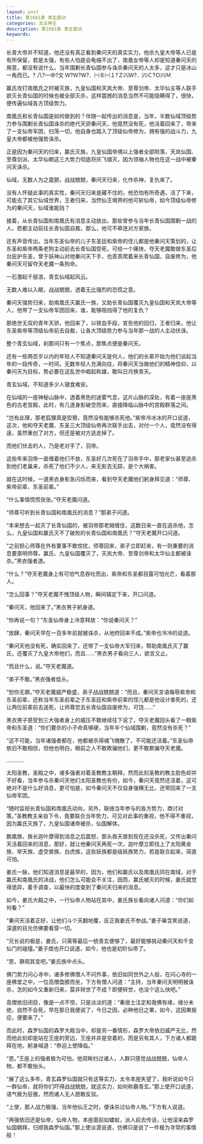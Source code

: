 ```yaml
---
layout: post
title: 第1681章 青玄震动
categories: 太古神王
description: 第1681章 青玄震动
keywords:
---
```


长青大帝并不知道，他还没有真正看到秦问天的真实实力，他杀九皇大帝等人已是有所保留，若是太强，有些人怕是会龟缩不出了，南凰女帝等人却是知道秦问天的用意，都没有说什么，当年围剿长青仙国参与诛杀秦问天的人太多，这才只是冰山一角而已。?  八?一中?文 Ｗ?Ｗ?Ｗ?．㈠８㈠１?Ｚ㈧Ｗ?．㈧Ｃ?Ｏ㈧Ｍ

赢氏攻打南凰氏之时被灭族，九皇仙国和天岚大帝、至尊剑帝、太华仙主等人联手欲灭长青仙国的时候也被全部灭杀，这样震撼的消息当然不可能隐瞒得了，很快，便传遍仙域各方顶级势力。

南凰氏和长青仙国是如何做到的？伴随一起传出的消息是，当年，半数仙域顶级势力参与围剿长青仙国诛杀的绝代天骄秦问天，他竟然没有死，他活着回来了，带来了一支仙帝军团，扫荡一切，他自身也踏入了顶级仙帝修为，拥有强的战斗力，九皇大帝都被他强势诛杀。

正是因为秦问天的归来，赢氏灭族，九皇仙国帝境以上强者全部陨落，天岚仙国、至尊剑派、太华仙朝这三大势力彻底将灰飞烟灭，因为领袖人物也在这一战中被秦问天诛杀。

仙域，无数人为之震颤，战战兢兢，秦问天归来，化作杀神，复仇来了。

没有人怀疑此事的真实性，秦问天归来是藏不住的，他恐怕有所奇遇，活了下来，可能去了其它仙域世界，王者归来，当然仙王境界的他可斩仙帝，如今顶级仙帝修为的秦问天，仙域谁能挡？

接着，从长青仙国和南凰氏有消息主动放出，那些曾参与当年长青仙国围剿一战的人，若都主动前往长青仙国自裁，那么，他可不牵连对方家族。

还有声音传出，当年东圣仙帝的儿子东圣廷和紫帝的侄儿都是他秦问天策划的，让东圣和紫帝两条老狗主动前去长青仙国受死，可给一个痛快，夺天老魔敢做东圣后台庇护东圣，曾于妖神山对他秦问天下手，也乖乖爬着来长青仙国，自废修为，他秦问天可留夺天老魔一条狗命。

一石激起千层浪，青玄仙域起风云。

无数人难以入眠，战战兢兢，透着无比强烈的恐慌之意。

秦问天强势归来，助南凰氏灭赢氏一族，又助长青仙国覆灭九皇仙国和天岚大帝等人，他带了一支仙帝军团回来，谁，能够阻挡得了他的复仇？

那绝世无双的青年天骄，他回来了，以铁血手段，宣告他的回归，王者归来，他让东圣紫帝等顶级仙帝前去自裁，让各大顶级势力参与当年那一战的人主动伏诛。

整个青玄仙域，刹那间只有一个焦点，那焦点便是秦问天。

还有一些两百岁以内的年轻人不知道秦问天是何人，他们的长辈开始为他们谈起当年的一段传奇，一时间，无数年轻人充满向往，将秦问天当做他们的精神信仰，以秦问天为目标，势必要在这乱世中崛起称雄，敢叫日月换青天。

青玄仙域，不知道多少人寝食难安。

在仙域的一座神秘山脉中，透着黑色的迷雾气息，这片山脉的深处，有着一座座黑色的古老宫殿，此时，有几道身影破空而来，直接降临山脉中的宫殿群落之间。

“岂有此理，那老狐狸真是狡猾，竟然没有能够杀死他。”紫帝冷冰冰的开口说道，这次，他和夺天老魔、东圣三大顶级仙帝再次联手出击，对付一个人，竟然没有得逞，虽然重创了对方，但还是被对方逃走掉了。

而他们伏击的人，乃是老对手了，羽帝。

这些年来羽帝一直缠着他们不放，东圣好几次死在了羽帝手中，那老家伙甚至追杀到他们老巢来，杀死了他们不少人，来无影去无踪，是个大祸害。

就在这时候，一道黑衣身影急闪烁而来，看到夺天老魔他们躬身拜见道：“师尊、紫帝前辈、东圣前辈。”

“什么事情慌慌张张。”夺天老魔问道。

“师尊可听到长青仙国和南凰氏的消息？”那弟子问道。

“本来想去一起灭了长青仙国的，被羽帝那老贼缠住，这数日来一直在追杀他，怎么，九皇仙国和赢氏灭不了破败的长青仙国和南凰氏？”夺天老魔开口问道。

“之前担心师尊在外有要事不敢惊扰，师尊回来，弟子立即赶来，有一则重要的消息要禀明师尊，赢氏、九皇仙国覆灭了，天岚大帝、至尊剑帝和太华仙主都被诛杀。”黑衣强者道。

“什么？”夺天老魔身上有可怕气息吞吐而出，紫帝和东圣都目露可怕光芒，看着那人。

“怎么回事？”夺天老魔不愧顶级人物，瞬间镇定下来，开口问道。

“秦问天，他回来了。”黑衣男子躬身道。

“你再说一句？”东圣仙帝身上冷意释放：“你说秦问天？”

“放肆，秦问天早在一百多年前就被诛杀，从地府回来不成。”紫帝也冷冷的说道。

“秦问天他没有死，确实回来了，还带了一支仙帝大军归来，帮助南凰氏灭了赢氏，还覆灭了九皇大帝他们，而且……”黑衣男子看向三人，欲言又止。

“而且什么，说。”夺天老魔道。

“弟子不敢。”黑衣强者低头。

“恕你无罪。”夺天老魔威严极盛，弟子战战兢兢道：“而且，秦问天言语侮辱紫帝和东圣前辈，还称当年东圣前辈之子东圣廷和紫帝前辈的侄儿都是他设计害死的，还让两位前辈前去送死，让师尊您去长青仙国自废修为，可饶……”

黑衣男子感受到三大强者身上的威压不敢继续往下说了，夺天老魔回头看了一眼紫帝和东圣道：“你们要杀的小子命真够硬，当年半个仙域围剿，竟然没有杀死？”

“这不可能，当年诸强者都在，他都被杀得魂飞魄散了，不可能还活着。”东圣仙帝依旧不敢相信，但他也明白，眼前之人不敢欺骗他们，更不敢欺骗夺天老魔。

…………

太阳圣教，圣殿之中，诸多强者对着圣教教主朝拜，然而此刻圣教的教主脸色却并不好看，当年参与杀秦问天他们太阳圣教也有份，如今，秦问天竟然还活着，这可绝对不是什么好消息，更可怕是，如今秦问天不仅自身强横无比，还带回来了一支仙帝军团。

“随时监视长青仙国和南凰氏动向，另外，联络当年参与的各方势力，商讨对策。”圣教教主亲自下令，竟要联合当年势力，可见对此事的重视，他不得不重视，因为赢氏灭族了，九皇仙国诸帝被杀，仙国解体。

鹏凰族，族长迦叶摩得到消息之后震怒，那头吞天兽到现在还没杀死，又传出秦问天活着回来的消息，那好，就让他秦问天再死一次，迦叶摩立即找上了太阳黄金族、举天族、虚空兽族、白虎族，这些妖族都是级妖族势力，若是联合起来，简直可怕。

姜氏一脉，他们知道消息是最早的，因为，他们和赢氏以及南凰氏同在南域，对于赢氏和南凰氏的决战，他们怎么可能会不关注，因而，赢氏被灭的时候，姜氏就觉得诡异，着手调查，以最快的度查到了秦问天归来的消息。

如今，姜氏大殿之中，一行仙帝人物站在其中，姜氏族长看向诸人问道：“你们如何看？”

“秦问天活着正好，让他们斗个天翻地覆，反正我姜氏不参战。”姜子崋含笑说道，深邃的目光仿佛要看穿一切。

“兄长说的极是，姜氏，只需等最后一统青玄便够了，最好能够挑动秦问天和千变仙门的碰撞。”姜子煜也开口说道，如今，他也是初阶仙帝了。

“恩，静观其变吧。”姜氏族中点头。

佛门势力问心寺中，诸多修佛僧人不问外事，依旧如同世外之人般，在问心寺的一座佛堂之中，一位高僧盘膝而坐，下方有僧人问道：“主持，当年秦问天明明被诛杀，怎的如今又重新归来，莫非转世了不成？即便转世，也没个这么快吧。”

高僧依旧闭目，像是一点不惊，只是淡淡的道：“秦居士注定和我佛有缘，缘分未绝，自然不会死，早在那日我便说了，今日之因，必种他日之果，如今，这因果报应，便要来了。”

而此时，森罗仙国的森罗大殿当中，却是另一番情形，森罗大帝依旧威严无比，然而他此刻却是站在王座的旁边，王座并非是空着的，而是另有其人，下方诸人都跪拜在地，躬身喊道：“恭迎上使降临。”

“恩。”王座上的强者极为可怕，他双眸扫过诸人，人群只感觉战战兢兢，仙帝人物，都不敢抬头。

“展了这么多年，青玄森罗仙国就只有这等实力，太令本座失望了，我听说如今只一群仙帝，就将你们吓得战战兢兢，就这实力，如何称霸青玄。”那上使开口说道，语气极为狂傲，然而诸人无人胆敢反驳。

“上使，那人战力极强，当年他仙王之时，便诛杀过仙帝人物。”下方有人说道。

“再强依旧还是仙帝，仙帝人物，本座面前如蝼蚁，派人前去传话，让他滚来森罗仙国朝拜，归顺我森罗仙国。”那上使淡漠说道，仿佛只是说了一件极为寻常的事情般！
